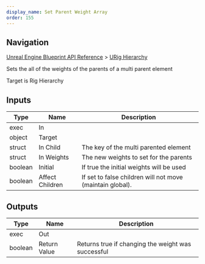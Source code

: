 ```yaml
---
display_name: Set Parent Weight Array
order: 155
---
```

## Navigation

[Unreal Engine Blueprint API Reference](https://dev.epicgames.com/documentation/en-us/unreal-engine/BlueprintAPI) > [URig Hierarchy](https://dev.epicgames.com/documentation/en-us/unreal-engine/BlueprintAPI/URigHierarchy)

Sets the all of the weights of the parents of a multi parent element

Target is Rig Hierarchy

## Inputs

| Type | Name | Description |
| --- | --- | --- |
| exec | In |  |
| object | Target |  |
| struct | In Child | The key of the multi parented element |
| struct | In Weights | The new weights to set for the parents |
| boolean | Initial | If true the initial weights will be used |
| boolean | Affect Children | If set to false children will not move (maintain global). |

## Outputs

| Type | Name | Description |
| --- | --- | --- |
| exec | Out |  |
| boolean | Return Value | Returns true if changing the weight was successful |
